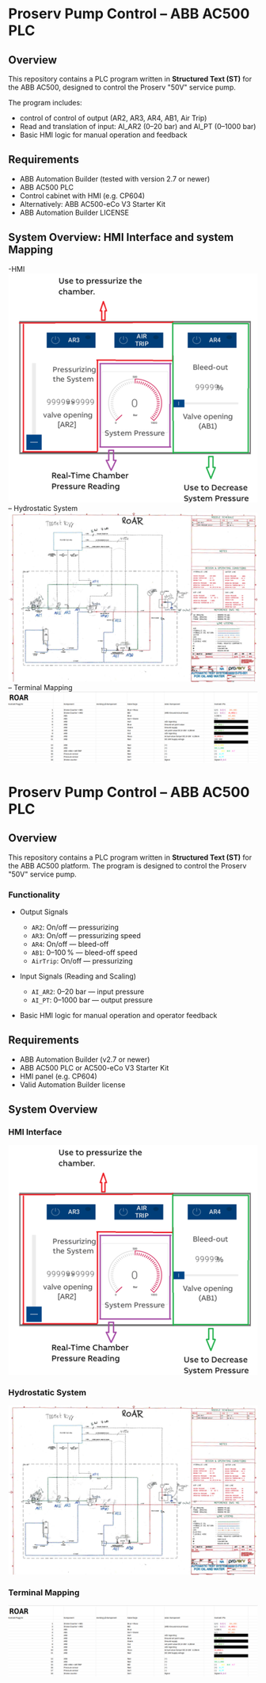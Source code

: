 # Proserv Pump Control – ABB AC500 PLC

## Overview
This repository contains a PLC program written in **Structured Text (ST)** for the ABB AC500, designed to control the Proserv "50V" service pump.


The program includes:
- control of control of output (AR2, AR3, AR4, AB1, Air Trip)
- Read and translation of input:  AI_AR2 (0–20 bar) and AI_PT (0–1000 bar)
- Basic HMI logic for manual operation and feedback

## Requirements
- ABB Automation Builder (tested with version 2.7 or newer)
- ABB AC500 PLC
- Control cabinet with HMI (e.g. CP604)
- Alternatively: ABB AC500-eCo V3 Starter Kit
- ABB Automation Builder LICENSE

## System Overview: HMI Interface and system Mapping
-HMI
![HMIm](images/HMI%20Interface.png)
– Hydrostatic System
![Hydrostatic System](images/Hydraulic-Mechanical%20Overview.png)
– Terminal Mapping
![Terminal Mapping](images/Input%20channels%20and%20terminal%20numbers.png)


# Proserv Pump Control – ABB AC500 PLC

## Overview
This repository contains a PLC program written in **Structured Text (ST)** for the ABB AC500 platform. The program is designed to control the Proserv "50V" service pump.

### Functionality
- Output Signals
  - `AR2`: On/off — pressurizing  
  - `AR3`: On/off — pressurizing speed  
  - `AR4`: On/off — bleed-off  
  - `AB1`: 0–100 % — bleed-off speed  
  - `AirTrip`: On/off — pressurizing  
- Input Signals (Reading and Scaling)
  - `AI_AR2`: 0–20 bar — input pressure  
  - `AI_PT`: 0–1000 bar — output pressure 

- Basic HMI logic for manual operation and operator feedback

## Requirements
- ABB Automation Builder (v2.7 or newer)
- ABB AC500 PLC or AC500-eCo V3 Starter Kit
- HMI panel (e.g. CP604)
- Valid Automation Builder license

## System Overview
### HMI Interface
![HMIm](images/HMI%20Interface.png)

### Hydrostatic System
![Hydrostatic System](images/Hydraulic-Mechanical%20Overview.png)

### Terminal Mapping
![Terminal Mapping](images/Input%20channels%20and%20terminal%20numbers.png)

